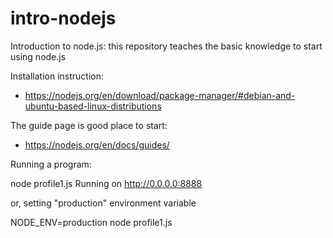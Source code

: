 # intro-nodejs
Introduction to node.js: this repository teaches the basic knowledge to start using node.js


Installation instruction:
- https://nodejs.org/en/download/package-manager/#debian-and-ubuntu-based-linux-distributions

The guide page is good place to start:
- https://nodejs.org/en/docs/guides/


Running a program:

node profile1.js
Running on http://0.0.0.0:8888

or, setting "production" environment variable

NODE_ENV=production node profile1.js
